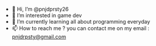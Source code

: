- 👋 Hi, I’m @pnjdprsty26
- 👀 I’m interested in game dev
- 🌱 I’m currently learning all about programming everyday
- 📫 How to reach me ? you can contact me on my email : pnjdrpsty@gmail.com 
